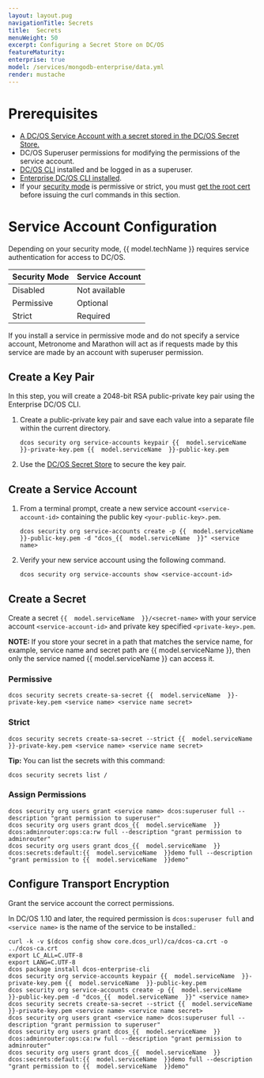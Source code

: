 ```yaml
---
layout: layout.pug
navigationTitle: Secrets
title:  Secrets
menuWeight: 50
excerpt: Configuring a Secret Store on DC/OS
featureMaturity:
enterprise: true
model: /services/mongodb-enterprise/data.yml
render: mustache
---
```


# Prerequisites
- [A DC/OS Service Account with a secret stored in the DC/OS Secret Store.](https://docs.mesosphere.com/latest/security/ent/service-auth/custom-service-auth/)
- DC/OS Superuser permissions for modifying the permissions of the service account.
- [DC/OS CLI](https://docs.mesosphere.com/1.10/cli/install/) installed and be logged in as a superuser.
- [Enterprise DC/OS CLI installed](https://docs.mesosphere.com/1.10/cli/enterprise-cli/#ent-cli-install).
- If your [security mode](https://docs.mesosphere.com/1.10/security/ent/) is permissive or strict, you must [get the root cert](https://docs.mesosphere.com/1.10/security/ent/tls-ssl/get-cert/) before issuing the curl commands in this section.

# Service Account Configuration
Depending on your security mode, {{ model.techName }} requires service authentication for access to DC/OS.

| Security Mode | Service Account |
|---------------|-----------------------|
|Disabled     |  Not available  |
|Permissive   |     Optional  |
|Strict 	     |    Required   |

If you install a service in permissive mode and do not specify a service account, Metronome and Marathon will act as if requests made by this service are made by an account with  superuser permission.

## Create a Key Pair

In this step, you will create a 2048-bit RSA public-private key pair using the Enterprise DC/OS CLI.

1. Create a public-private key pair and save each value into a separate file within the current directory.

   ```shell
   dcos security org service-accounts keypair {{  model.serviceName  }}-private-key.pem {{  model.serviceName  }}-public-key.pem
   ```  
1. Use the [DC/OS Secret Store](https://docs.mesosphere.com/1.10/security/ent/secrets/) to secure the key pair.

## Create a Service Account

1. From a terminal prompt, create a new service account `<service-account-id>` containing the public key `<your-public-key>.pem`.

   ```shell
   dcos security org service-accounts create -p {{  model.serviceName  }}-public-key.pem -d "dcos_{{  model.serviceName  }}" <service name>
   ``` 
1. Verify your new service account using the following command.

   ```shell
   dcos security org service-accounts show <service-account-id>
   ``` 
## Create a Secret

Create a secret `{{  model.serviceName  }}/<secret-name>` with your service account `<service-account-id>` and private key specified `<private-key>.pem`.

<p class="message--note"><strong>NOTE: </strong>If you store your secret in a path that matches the service name, for example, service name and secret path are {{  model.serviceName  }}, then only the service named {{  model.serviceName  }} can access it.</p>

### Permissive     

   ```shell
   dcos security secrets create-sa-secret {{  model.serviceName  }}-private-key.pem <service name> <service name secret>
   ``` 
   
### Strict     

   ```shell
   dcos security secrets create-sa-secret --strict {{  model.serviceName  }}-private-key.pem <service name> <service name secret>
   ```    
**Tip:** You can list the secrets with this command:   
   ```shell
   dcos security secrets list /
   ```    

### Assign Permissions

   ```shell
   dcos security org users grant <service name> dcos:superuser full --description "grant permission to superuser" 
   dcos security org users grant dcos_{{  model.serviceName  }} dcos:adminrouter:ops:ca:rw full --description "grant permission to adminrouter"
   dcos security org users grant dcos_{{  model.serviceName  }} dcos:secrets:default:{{  model.serviceName  }}demo full --description "grant permission to {{  model.serviceName  }}demo"
   ```    


## Configure Transport Encryption

Grant the service account the correct permissions.

In DC/OS 1.10 and later, the required permission is `dcos:superuser full` and `<service name>` is the name of the service to be installed.:

   ```shell
   curl -k -v $(dcos config show core.dcos_url)/ca/dcos-ca.crt -o ../dcos-ca.crt
   export LC_ALL=C.UTF-8
   export LANG=C.UTF-8
   dcos package install dcos-enterprise-cli
   dcos security org service-accounts keypair {{  model.serviceName  }}-private-key.pem {{  model.serviceName  }}-public-key.pem
   dcos security org service-accounts create -p {{  model.serviceName  }}-public-key.pem -d "dcos_{{  model.serviceName  }}" <service name>
   dcos security secrets create-sa-secret --strict {{  model.serviceName  }}-private-key.pem <service name> <service name secret>
   dcos security org users grant <service name> dcos:superuser full --description "grant permission to superuser"
   dcos security org users grant dcos_{{  model.serviceName  }} dcos:adminrouter:ops:ca:rw full --description "grant permission to adminrouter"
   dcos security org users grant dcos_{{  model.serviceName  }} dcos:secrets:default:{{  model.serviceName  }}demo full --description "grant permission to {{  model.serviceName  }}demo"
   ```

